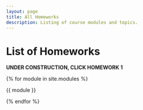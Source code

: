 ```yaml
---
layout: page
title: All Homeworks
description: Listing of course modules and topics.
---
```


# List of Homeworks

**UNDER CONSTRUCTION, CLICK HOMEWORK 1**

{% for module in site.modules %}

{{ module }}

{% endfor %}

